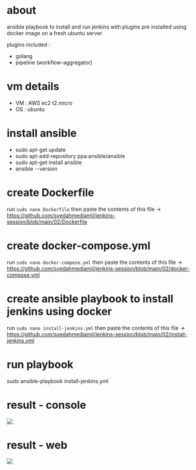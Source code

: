 # about
ansible playbook to install and run jenkins with plugins pre installed using docker image on a fresh ubuntu server

plugins included :
- golang
- pipeline (workflow-aggregator)


# vm details
- VM : AWS ec2 t2.micro
- OS : ubuntu 

# install ansible
- sudo apt-get update
- sudo apt-add-repository ppa:ansible/ansible
- sudo apt-get install ansible
- ansible --version

# create Dockerfile
run `sudo nano Dockerfile` then paste the contents of this file -> https://github.com/syedahmedjamil/jenkins-session/blob/main/02/Dockerfile
# create docker-compose.yml
run `sudo nano docker-compose.yml` then paste the contents of this file -> https://github.com/syedahmedjamil/jenkins-session/blob/main/02/docker-compose.yml
    
# create ansible playbook to install jenkins using docker
run `sudo nano install-jenkins.yml` then paste the contents of this file -> https://github.com/syedahmedjamil/jenkins-session/blob/main/02/install-jenkins.yml

# run playbook
sudo ansible-playbook install-jenkins.yml

# result - console
![](https://i.imgur.com/h8EsWjo.png)

# result - web
![](https://i.imgur.com/jHRXhKB.png)
